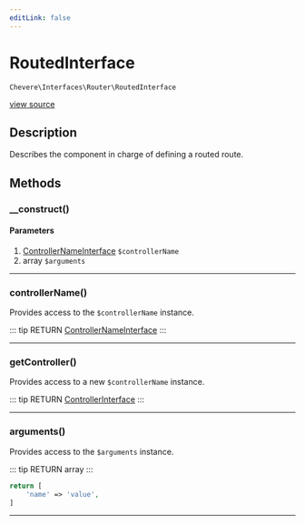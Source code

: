 ```yaml
---
editLink: false
---
```


# RoutedInterface

`Chevere\Interfaces\Router\RoutedInterface`

[view source](https://github.com/chevere/chevere/blob/master/src/Chevere/Interfaces/Router/RoutedInterface.php)

## Description

Describes the component in charge of defining a routed route.

## Methods

### __construct()

#### Parameters

1. [ControllerNameInterface](../Action/ControllerNameInterface.md) `$controllerName`
2. array `$arguments`

---

### controllerName()

Provides access to the `$controllerName` instance.

::: tip RETURN
[ControllerNameInterface](../Action/ControllerNameInterface.md)
:::

---

### getController()

Provides access to a new `$controllerName` instance.

::: tip RETURN
[ControllerInterface](../Action/ControllerInterface.md)
:::

---

### arguments()

Provides access to the `$arguments` instance.

::: tip RETURN
array
:::

```php
return [
    'name' => 'value',
]
```

---

